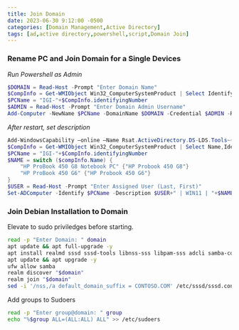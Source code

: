 ```yaml
---
title: Join Domain
date: 2023-06-30 9:12:00 -0500
categories: [Domain Management,Active Directory]
tags: [ad,active directory,powershell,script,Domain Join]
---
```


### Rename PC and Join Domain for a Single Devices
*Run Powershell as Admin*
```powershell
$DOMAIN = Read-Host -Prompt "Enter Domain Name"
$CompInfo = Get-WMIObject Win32_ComputerSystemProduct | Select IdentifyingNumber
$PCName = "IGI-"+$CompInfo.identifyingNumber
$ADMIN = Read-Host -Prompt "Enter Domain Admin Username"
Add-Computer -NewName $PCName -DomainName $DOMAIN -Credential $ADMIN -Restart
```

*After restart, set description*
```powershell
Add-WindowsCapability –online –Name Rsat.ActiveDirectory.DS-LDS.Tools~~~~0.0.1.0
$CompInfo = Get-WMIObject Win32_ComputerSystemProduct | Select Name,IdentifyingNumber
$PCName = "IGI-"+$CompInfo.identifyingNumber
$NAME = switch ($compInfo.Name) {
    "HP ProBook 450 G8 Notebook PC" {"HP Probook 450 G8"}
    "HP ProBook 450 G6" {"HP Probook 450 G6"}
}
$USER = Read-Host -Prompt "Enter Assigned User (Last, First)"
Set-ADComputer -Identify $PCName -Description $USER+" | WIN11 | "+$NAME
```

### Join Debian Installation to Domain
Elevate to sudo priviledges before starting.
```bash
read -p "Enter Domain: " domain
apt update && apt full-upgrade -y
apt install realmd sssd sssd-tools libnss-sss libpam-sss adcli samba-common-bin oddjob oddjob-mkhomedir packagekit samba -y
apt update && apt upgrade -y
ufw allow samba
realm discover "$domain"
realm join "$domain"
sed -i '/nss,/a default_domain_suffix = CONTOSO.COM' /etc/sssd/sssd.conf 
```
Add groups to Sudoers
```bash
read -p "Enter group@domain: " group
echo "%$group ALL=(ALL:ALL) ALL" >> /etc/sudoers
```
